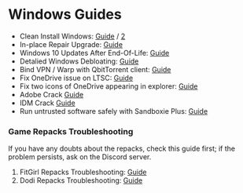 # Windows Guides
- Clean Install Windows: [Guide](https://gravesoft.dev/clean_install_windows) / [2](https://rentry.co/Clean_Install)
- In-place Repair Upgrade: [Guide](https://gravesoft.dev/in-place_repair_upgrade)
- Windows 10 Updates After End-Of-Life: [Guide](https://massgrave.dev/windows10_eol)
- Detalied Windows Debloating: [Guide](https://rentry.co/debloatguide)
- Bind VPN / Warp with QbitTorrent client: [Guide](https://rentry.org/bind-vpn)
- Fix OneDrive issue on LTSC: [Guide](https://rentry.co/od_problem)
- Fix two icons of OneDrive appearing in explorer: [Guide](https://rentry.org/fix_2icon)
- Adobe Crack [Guide](https://rentry.org/Adobe_crack)
- IDM Crack [Guide](https://rentry.org/installidm)
- Run untrusted software safely with Sandboxie Plus: [Guide](https://rentry.co/sandboxie-guide)

### Game Repacks Troubleshooting
If you have any doubts about the repacks, check this guide first; if the problem persists, ask on the Discord server.
1. FitGirl Repacks Troubleshooting: [Guide](https://fitgirl-repacks.site/repacks-troubleshooting/)
2. Dodi Repacks Troubleshooting: [Guide](https://dodi-repacks.site/troubleshooting/)